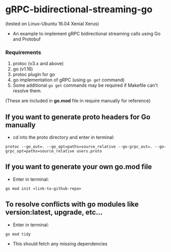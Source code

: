 # gRPC-bidirectional-streaming-go 
(tested on Linux-Ubuntu 16.04 Xenial Xerus)

* An example to implement gRPC bidirectional streaming calls using Go and Protobuf

### Requirements
1. protoc (v3.x and above)
2. go (v1.16)
3. protoc plugin for go
4. go implementation of gRPC (using ```go get``` command)
5. Some additional ```go get``` commands may be required if Makefile can't resolve them.

(These are included in **go.mod** file in require manually for reference)

## If you want to generate proto headers for Go manually
* cd into the proto directory and enter in terminal:

```protoc --go_out=. --go_opt=paths=source_relative --go-grpc_out=. --go-grpc_opt=paths=source_relative users.proto```

## If you want to generate your own go.mod file

* Enter in terminal:

```terminal
go mod init <link-to-github-repo>
```

## To resolve conflicts with go modules like version:latest, upgrade, etc...

* Enter in terminal:

```terminal
go mod tidy
```

* This should fetch any missing dependencies

